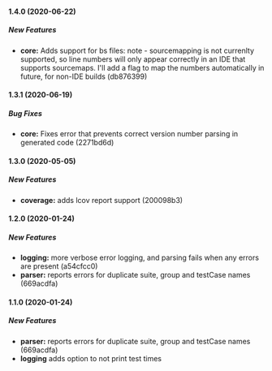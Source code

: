 #### 1.4.0 (2020-06-22)

##### New Features

* **core:**  Adds support for bs files: note - sourcemapping is not currenlty supported, so line numbers will only appear correctly in an IDE that supports sourcemaps. I'll add a flag to map the numbers automatically in future, for non-IDE builds (db876399)

#### 1.3.1 (2020-06-19)

##### Bug Fixes

* **core:**  Fixes error that prevents correct version number parsing in generated code (2271bd6d)

#### 1.3.0 (2020-05-05)

##### New Features

* **coverage:**  adds lcov report support (200098b3)

#### 1.2.0 (2020-01-24)

##### New Features

* **logging:**  more verbose error logging, and parsing fails when any errors are present (a54cfcc0)
* **parser:**  reports errors for duplicate suite, group and testCase names (669acdfa)

#### 1.1.0 (2020-01-24)

##### New Features

* **parser:**  reports errors for duplicate suite, group and testCase names (669acdfa)
* **logging**  adds option to not print test times

